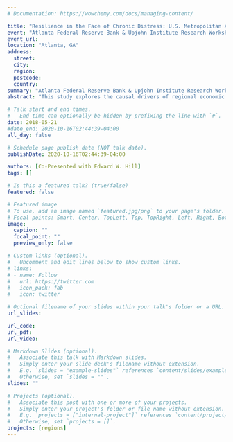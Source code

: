 ```yaml
---
# Documentation: https://wowchemy.com/docs/managing-content/

title: "Resilience in the Face of Chronic Distress: U.S. Metropolitan Areas After the Great Recession"
event: "Atlanta Federal Reserve Bank & Upjohn Institute Research Workshop"
event_url:
location: "Atlanta, GA"
address:
  street:
  city:
  region:
  postcode:
  country:
summary: "Atlanta Federal Reserve Bank & Upjohn Institute Research Workshop"
abstract: "This study explores the causal drivers of regional economic decline in the aftermath of dramatic national economic shocks. Extant research on regional decline illustrates the difference between cyclical and structural decline, but such examination predates the “Great Recession” spanning from late 2007 to 2009. The paper consists of two sections. First, a descriptive analysis of the event is conducted, focusing specifically on geographic patterns of decline and recovery. Second, an empirical model is employed to identify the factors associated with decline, recovery, and new equilibria following the Great Recession. Our findings indicate mixed results. On one hand, regional industry composition is an important predictor of resilience, specifically when regions entered the recession with a diversity of export industries. On the other hand, location-specific factors—such as educational attainment and the age of the principal city—played a nontrivial role in predicting whether a regional economy would be able to survive the recession."

# Talk start and end times.
#   End time can optionally be hidden by prefixing the line with `#`.
date: 2018-05-21
#date_end: 2020-10-16T02:44:39-04:00
all_day: false

# Schedule page publish date (NOT talk date).
publishDate: 2020-10-16T02:44:39-04:00

authors: [Co-Presented with Edward W. Hill]
tags: []

# Is this a featured talk? (true/false)
featured: false

# Featured image
# To use, add an image named `featured.jpg/png` to your page's folder.
# Focal points: Smart, Center, TopLeft, Top, TopRight, Left, Right, BottomLeft, Bottom, BottomRight.
image:
  caption: ""
  focal_point: ""
  preview_only: false

# Custom links (optional).
#   Uncomment and edit lines below to show custom links.
# links:
# - name: Follow
#   url: https://twitter.com
#   icon_pack: fab
#   icon: twitter

# Optional filename of your slides within your talk's folder or a URL.
url_slides:

url_code:
url_pdf:
url_video:

# Markdown Slides (optional).
#   Associate this talk with Markdown slides.
#   Simply enter your slide deck's filename without extension.
#   E.g. `slides = "example-slides"` references `content/slides/example-slides.md`.
#   Otherwise, set `slides = ""`.
slides: ""

# Projects (optional).
#   Associate this post with one or more of your projects.
#   Simply enter your project's folder or file name without extension.
#   E.g. `projects = ["internal-project"]` references `content/project/deep-learning/index.md`.
#   Otherwise, set `projects = []`.
projects: [regions]
---
```

